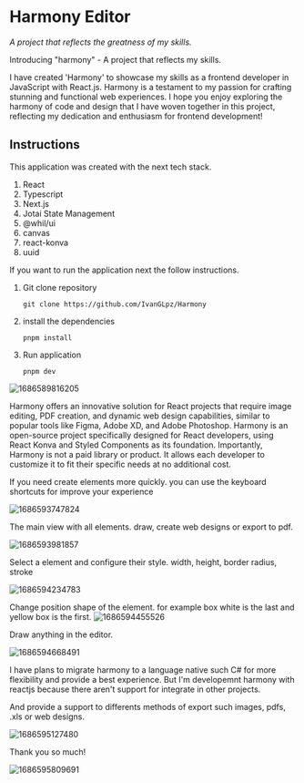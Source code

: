 # Harmony Editor

_A project that reflects the greatness of my skills._

Introducing "harmony" - A project that reflects my skills.

I have created 'Harmony' to showcase my skills as a frontend developer in JavaScript with React.js. Harmony is a testament to my passion for crafting stunning and functional web experiences. I hope you enjoy exploring the harmony of code and design that I have woven together in this project, reflecting my dedication and enthusiasm for frontend development!

## Instructions

This application was created with the next tech stack.

1. React
2. Typescript
3. Next.js
4. Jotai State Management
5. @whil/ui
6. canvas
7. react-konva
8. uuid

If you want to run the application next the follow instructions.

1. Git clone repository

   ```
   git clone https://github.com/IvanGLpz/Harmony
   ```

2. install the dependencies

   ```
   pnpm install
   ```

3. Run application

   ```
   pnpm dev
   ```

![1686589816205](image/README/1686589816205.png)

Harmony offers an innovative solution for React projects that require image editing, PDF creation, and dynamic web design capabilities, similar to popular tools like Figma, Adobe XD, and Adobe Photoshop. Harmony is an open-source project specifically designed for React developers, using React Konva and Styled Components as its foundation. Importantly, Harmony is not a paid library or product. It allows each developer to customize it to fit their specific needs at no additional cost.

If you need create elements more quickly. you can use the keyboard shortcuts for improve your experience

![1686593747824](image/README/1686593747824.png)

The main view with all elements. draw, create web designs or export to pdf.

![1686593981857](image/README/1686593981857.png)

Select a element and configure their style. width, height, border radius, stroke

![1686594234783](image/README/1686594234783.png)

Change position shape of the element. for example box white is the last and yellow box is the first.
![1686594455526](image/README/1686594455526.png)

Draw anything in the editor.

![1686594668491](image/README/1686594668491.png)

I have plans to migrate harmony to a language native such C# for more flexibility and provide a best experience. But I'm developemnt harmony with reactjs because there aren't support for integrate in other projects.

And provide a support to differents methods of export such images, pdfs, .xls or web designs.

![1686595127480](image/README/1686595127480.png)

Thank you so much!

![1686595809691](image/README/1686595809691.png)
